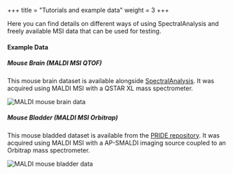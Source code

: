 +++
title = "Tutorials and example data"
weight = 3
+++

Here you can find details on different ways of using SpectralAnalysis and freely available MSI data that can be used for testing.

#### Example Data

##### Mouse Brain (MALDI MSI QTOF)
This mouse brain dataset is available alongside [SpectralAnalysis](https://github.com/AlanRace/SpectralAnalysis/tree/master/example-data/mouse-brain). It was acquired using MALDI MSI with a QSTAR XL mass spectrometer.

![MALDI mouse brain data](/images/SpectralAnalysis-data-mousebrain.png?width=30pc)

##### Mouse Bladder (MALDI MSI Orbitrap)
This mouse bladded dataset is available from the [PRIDE repository](https://www.ebi.ac.uk/pride/archive/projects/PXD001283). It was acquired using MALDI MSI with a AP-SMALDI imaging source coupled to an Orbitrap mass spectrometer. 

![MALDI mouse bladder data](https://ms-imaging.org/wp/wp-content/uploads/2009/08/blue741green798red743_pride-imzml.jpg?width=30pc)

